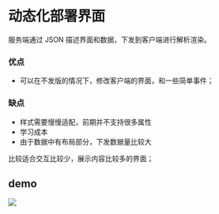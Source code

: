 # 动态化部署界面
服务端通过 JSON 描述界面和数据，下发到客户端进行解析渲染。

### 优点
* 可以在不发版的情况下，修改客户端的界面，和一些简单事件；

### 缺点
* 样式需要慢慢适配，前期并不支持很多属性
* 学习成本
* 由于数据中有布局部分，下发数据量比较大

比较适合交互比较少，展示内容比较多的界面；

## demo
![](https://raw.githubusercontent.com/ooftf/Material/master/img/blog/20211101155222.png)